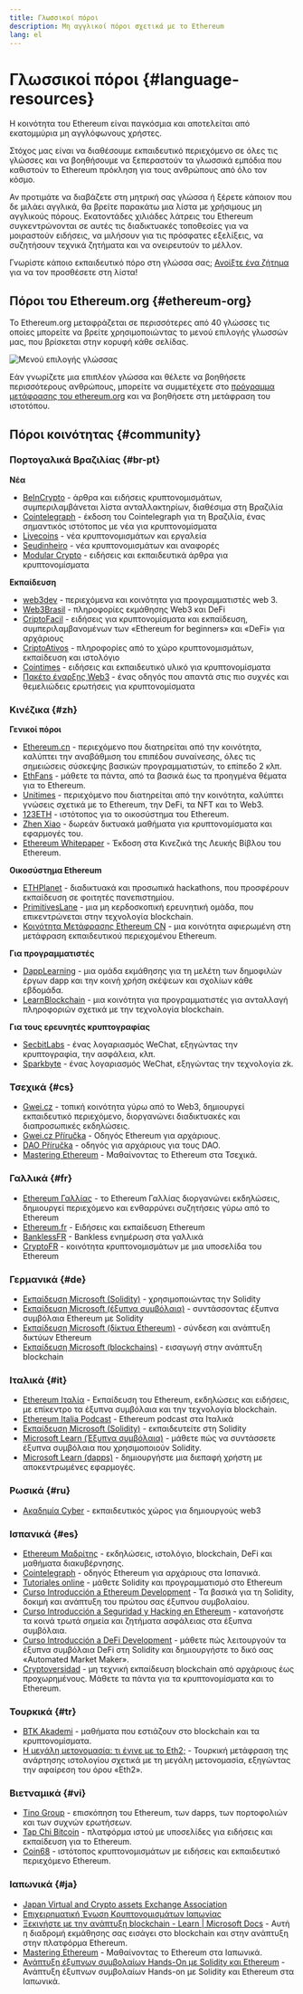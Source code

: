 ```yaml
---
title: Γλωσσικοί πόροι
description: Μη αγγλικοί πόροι σχετικά με το Ethereum
lang: el
---
```


# Γλωσσικοί πόροι {#language-resources}

Η κοινότητα του Ethereum είναι παγκόσμια και αποτελείται από εκατομμύρια μη αγγλόφωνους χρήστες.

Στόχος μας είναι να διαθέσουμε εκπαιδευτικό περιεχόμενο σε όλες τις γλώσσες και να βοηθήσουμε να ξεπεραστούν τα γλωσσικά εμπόδια που καθιστούν το Ethereum πρόκληση για τους ανθρώπους από όλο τον κόσμο.

Αν προτιμάτε να διαβάζετε στη μητρική σας γλώσσα ή ξέρετε κάποιον που δε μιλάει αγγλικά, θα βρείτε παρακάτω μια λίστα με χρήσιμους μη αγγλικούς πόρους. Εκατοντάδες χιλιάδες λάτρεις του Ethereum συγκεντρώνονται σε αυτές τις διαδικτυακές τοποθεσίες για να μοιραστούν ειδήσεις, να μιλήσουν για τις πρόσφατες εξελίξεις, να συζητήσουν τεχνικά ζητήματα και να ονειρευτούν το μέλλον.

Γνωρίστε κάποιο εκπαιδευτικό πόρο στη γλώσσα σας; [Ανοίξτε ένα ζήτημα](https://github.com/ethereum/ethereum-org-website/issues/new/choose) για να τον προσθέσετε στη λίστα!

## Πόροι του Ethereum.org {#ethereum-org}

Το Ethereum.org μεταφράζεται σε περισσότερες από 40 γλώσσες τις οποίες μπορείτε να βρείτε χρησιμοποιώντας το μενού επιλογής γλωσσών μας, που βρίσκεται στην κορυφή κάθε σελίδας.

![Μενού επιλογής γλώσσας](./language-selector-menu.png)

Εάν γνωρίζετε μια επιπλέον γλώσσα και θέλετε να βοηθήσετε περισσότερους ανθρώπους, μπορείτε να συμμετέχετε στο [πρόγραμμα μετάφρασης του ethereum.org](/contributing/translation-program/#translation-program) και να βοηθήσετε στη μετάφραση του ιστοτόπου.

## Πόροι κοινότητας {#community}

### Πορτογαλικά Βραζιλίας {#br-pt}

**Νέα**

- [BeInCrypto](http://www.beincrypto.com.br) - άρθρα και ειδήσεις κρυπτονομισμάτων, συμπεριλαμβάνεται λίστα ανταλλακτηρίων, διαθέσιμα στη Βραζιλία
- [Cointelegraph](http://cointelegraph.com.br/category/analysis) - έκδοση του Cointelegraph για τη Βραζιλία, ένας σημαντικός ιστότοπος με νέα για κρυπτονομίσματα
- [Livecoins](http://www.livecoins.com.br/ethereum) - νέα κρυπτονομισμάτων και εργαλεία
- [Seudinheiro](http://www.seudinheiro.com/criptomoedas/) - νέα κρυπτονομισμάτων και αναφορές
- [Modular Crypto](https://modularcrypto.xyz/) - ειδήσεις και εκπαιδευτικά άρθρα για κρυπτονομίσματα

**Εκπαίδευση**

- [web3dev](https://www.web3dev.com.br/) - περιεχόμενα και κοινότητα για προγραμματιστές web 3.
- [Web3Brasil](https://github.com/web3brasil/web3brasil) - πληροφορίες εκμάθησης Web3 και DeFi
- [CriptoFacil](http://www.criptofacil.com/ultimas-noticias/) - ειδήσεις για κρυπτονομίσματα και εκπαίδευση, συμπεριλαμβανομένων των «Ethereum for beginners» και «DeFi» για αρχάριους
- [CriptoAtivos](http://www.criptoativos.wiki.br/) - πληροφορίες από το χώρο κρυπτονομισμάτων, εκπαίδευση και ιστολόγιο
- [Cointimes](http://www.cointimes.com.br/) - ειδήσεις και εκπαιδευτικό υλικό για κρυπτονομίσματα
- [Πακέτο έναρξης Web3](https://docs.google.com/document/d/1X8PSTFH7FTw9J-gbKWM6Y430SWCBT8d4t4pJgFQHJ8E/) - ένας οδηγός που απαντά στις πιο συχνές και θεμελιώδεις ερωτήσεις για κρυπτονομίσματα

### Κινέζικα {#zh}

**Γενικοί πόροι**

- [Ethereum.cn](https://www.ethereum.cn/) - περιεχόμενο που διατηρείται από την κοινότητα, καλύπτει την αναβάθμιση του επιπέδου συναίνεσης, όλες τις σημειώσεις σύσκεψης βασικών προγραμματιστών, το επίπεδο 2 κλπ.
- [EthFans](https://github.com/editor-Ajian/EthFans.org-annual-collected-works/) - μάθετε τα πάντα, από τα βασικά έως τα προηγμένα θέματα για το Ethereum.
- [Unitimes](https://mp.weixin.qq.com/s/tvloZSDBSOQN9zDQj_91kA) - περιεχόμενο που διατηρείται από την κοινότητα, καλύπτει γνώσεις σχετικά με το Ethereum, την DeFi, τα NFT και το Web3.
- [123ETH](https://123eth.org/) - ιστότοπος για το οικοσύστημα του Ethereum.
- [Zhen Xiao](http://zhenxiao.com/blockchain/) - δωρεάν δικτυακά μαθήματα για κρυπτονομίσματα και εφαρμογές του.
- [Ethereum Whitepaper](https://github.com/ethereum/wiki/wiki/[%E4%B8%AD%E6%96%87]-%E4%BB%A5%E5%A4%AA%E5%9D%8A%E7%99%BD%E7%9A%AE%E4%B9%A6) - Έκδοση στα Κινεζικά της Λευκής Βίβλου του Ethereum.

**Οικοσύστημα Ethereum**

- [ETHPlanet](https://www.ethplanet.org/) - διαδικτυακά και προσωπικά hackathons, που προσφέρουν εκπαίδευση σε φοιτητές πανεπιστημίου.
- [PrimitivesLane](https://www.primitiveslane.org/) - μια μη κερδοσκοπική ερευνητική ομάδα, που επικεντρώνεται στην τεχνολογία blockchain.
- [Κοινότητα Μετάφρασης Ethereum CN](https://www.notion.so/Ethereum-Translation-Community-CN-05375fe0a94c4214acaf90f42ba40171) - μια κοινότητα αφιερωμένη στη μετάφραση εκπαιδευτικού περιεχομένου Ethereum.

**Για προγραμματιστές**

- [DappLearning](https://github.com/Dapp-Learning-DAO/Dapp-Learning) - μια ομάδα εκμάθησης για τη μελέτη των δημοφιλών έργων dapp και την κοινή χρήση σκέψεων και σχολίων κάθε εβδομάδα.
- [LearnBlockchain](https://learnblockchain.cn/) - μια κοινότητα για προγραμματιστές για ανταλλαγή πληροφοριών σχετικά με την τεχνολογία blockchain.

**Για τους ερευνητές κρυπτογραφίας**

- [SecbitLabs](https://mp.weixin.qq.com/s/69_tqBJpr_sbaKtR1sBRMw) - ένας λογαριασμός WeChat, εξηγώντας την κρυπτογραφία, την ασφάλεια, κλπ.
- [Sparkbyte](https://mp.weixin.qq.com/s/9KgKTc_jtJ7bWKdbNPoqvQ) - ένας λογαριασμός WeChat, εξηγώντας την τεχνολογία zk.

### Τσεχικά {#cs}

- [Gwei.cz](https://gwei.cz) - τοπική κοινότητα γύρω από το Web3, δημιουργεί εκπαιδευτικό περιεχόμενο, διοργανώνει διαδικτυακές και διαπροσωπικές εκδηλώσεις.
- [Gwei.cz Příručka](https://prirucka.gwei.cz/) - Οδηγός Ethereum για αρχάριους.
- [DAO Příručka](https://dao.gwei.cz/) - οδηγός για αρχάριους για τους DAO.
- [Mastering Ethereum](https://ipfs.io/ipfs/bafybeidvuxhnsgfx3tncpfxheqglkjwmdxclknlgd7s7qggd2a6bzgb27m) - Μαθαίνοντας το Ethereum στα Τσεχικά.

### Γαλλικά {#fr}

- [Ethereum Γαλλίας](https://www.ethereum-france.com/) - το Ethereum Γαλλίας διοργανώνει εκδηλώσεις, δημιουργεί περιεχόμενο και ενθαρρύνει συζητήσεις γύρω από το Ethereum
- [Ethereum.fr](https://ethereum.fr/) - Ειδήσεις και εκπαίδευση Ethereum
- [BanklessFR](https://banklessfr.substack.com/) - Bankless ενημέρωση στα γαλλικά
- [CryptoFR](https://cryptofr.com/category/44/ethereum-general) - κοινότητα κρυπτονομισμάτων με μια υποσελίδα του Ethereum

### Γερμανικά {#de}

- [Εκπαίδευση Microsoft (Solidity)](https://docs.microsoft.com/de-de/learn/modules/blockchain-learning-solidity/) - χρησιμοποιώντας την Solidity
- [Εκπαίδευση Microsoft (έξυπνα συμβόλαια)](https://docs.microsoft.com/de-de/learn/modules/blockchain-solidity-ethereum-smart-contracts/) - συντάσσοντας έξυπνα συμβόλαια Ethereum με Solidity
- [Εκπαίδευση Microsoft (δίκτυα Ethereum)](https://docs.microsoft.com/de-de/learn/modules/blockchain-ethereum-networks/) - σύνδεση και ανάπτυξη δικτύων Ethereum
- [Εκπαίδευση Microsoft (blockchains)](https://docs.microsoft.com/de-de/learn/paths/ethereum-blockchain-development/) - εισαγωγή στην ανάπτυξη blockchain

### Ιταλικά {#it}

- [Ethereum Ιταλία](https://www.ethereum-italia.it/) - Εκπαίδευση του Ethereum, εκδηλώσεις και ειδήσεις, με επίκεντρο τα έξυπνα συμβόλαια και την τεχνολογία blockchain.
- [Ethereum Italia Podcast](https://www.ethereum-italia.it/podcast/) - Ethereum podcast στα Ιταλικά
- [Εκπαίδευση Microsoft (Solidity)](https://docs.microsoft.com/it-it/learn/modules/blockchain-learning-solidity/) - εκπαιδευτείτε στη Solidity
- [Microsoft Learn (Έξυπνα συμβόλαια)](https://docs.microsoft.com/it-it/learn/modules/blockchain-solidity-ethereum-smart-contracts/) - μάθετε πώς να συντάσσετε έξυπνα συμβόλαια που χρησιμοποιούν Solidity.
- [Microsoft Learn (dapps)](https://docs.microsoft.com/it-it/learn/modules/blockchain-create-ui-decentralized-apps/) - δημιουργήστε μια διεπαφή χρήστη με αποκεντρωμένες εφαρμογές.

### Ρωσικά {#ru}

- [Ακαδημία Cyber](https://cyberacademy.dev) - εκπαιδευτικός χώρος για δημιουργούς web3

### Ισπανικά {#es}

- [Ethereum Μαδρίτης](https://ethereummadrid.com/) - εκδηλώσεις, ιστολόγιο, blockchain, DeFi και μαθήματα διακυβέρνησης.
- [Cointelegraph](https://es.cointelegraph.com/ethereum-for-beginners) - οδηγός Ethereum για αρχάριους στα Ισπανικά.
- [Tutoriales online](https://tutoriales.online/curso/solidity) - μάθετε Solidity και προγραμματισμό στο Ethereum
- [Curso Introducción a Ethereum Development](https://youtube.com/playlist?list=PLTqiwJDd_R8y9pfUBjhkVa1IDMwyQz-fU) - Τα βασικά για τη Solidity, δοκιμή και ανάπτυξη του πρώτου σας έξυπνου συμβολαίου.
- [Curso Introducción a Seguridad y Hacking en Ethereum](https://youtube.com/playlist?list=PLTqiwJDd_R8yHOvteko_DmUxUTMHnlfci) - κατανοήστε τα κοινά τρωτά σημεία και ζητήματα ασφάλειας στα έξυπνα συμβόλαια.
- [Curso Introducción a DeFi Development](https://youtube.com/playlist?list=PLTqiwJDd_R8zZiP9_jNdaPqA3HqoW2lrS) - μάθετε πώς λειτουργούν τα έξυπνα συμβόλαια DeFi στη Solidity και δημιουργήστε το δικό σας «Automated Market Maker».
- [Cryptoversidad](https://www.youtube.com/c/Cryptoversidad) - μη τεχνική εκπαίδευση blockchain από αρχάριους έως προχωρημένους. Μάθετε τα πάντα για τα κρυπτονομίσματα και το Ethereum.

### Τουρκικά {#tr}

- [BTK Akademi](https://www.btkakademi.gov.tr/portal/course/blokzincir-ve-kripto-paralar-10569#!/about) - μαθήματα που εστιάζουν στο blockchain και τα κρυπτονομίσματα.
- [Η μεγάλη μετονομασία: τι έγινε με το Eth2;](https://miningturkiye.org/konu/ethereum-madenciligi-bitiyor-mu-onemli-gelisme.655/) - Τουρκική μετάφραση της ανάρτησης ιστολογίου σχετικά με τη μεγάλη μετονομασία, εξηγώντας την αφαίρεση του όρου «Eth2».

### Βιετναμικά {#vi}

- [Tino Group](https://wiki.tino.org/ethereum-la-gi/) - επισκόπηση του Ethereum, των dapps, των πορτοφολιών και των συχνών ερωτήσεων.
- [Tap Chi Bitcoin](https://tapchibitcoin.io/tap-chi/tin-tuc-ethereum-eth) - πλατφόρμα ιστού με υποσελίδες για ειδήσεις και εκπαίδευση για το Ethereum.
- [Coin68](https://coin68.com/ethereum-tieu-diem/) - ιστότοπος κρυπτονομισμάτων με ειδήσεις και εκπαιδευτικό περιεχόμενο Ethereum.

### Ιαπωνικά {#ja}

- [Japan Virtual and Crypto assets Exchange Association](https://jvcea.or.jp/)
- [Επιχειρηματική Ένωση Κρυπτονομισμάτων Ιαπωνίας](https://cryptocurrency-association.org/)
- [Ξεκινήστε με την ανάπτυξη blockchain - Learn | Microsoft Docs](https://docs.microsoft.com/ja-jp/learn/paths/ethereum-blockchain-development/) - Αυτή η διαδρομή εκμάθησης σας εισάγει στο blockchain και στην ανάπτυξη στην πλατφόρμα Ethereum.
- [Mastering Ethereum](https://www.oreilly.co.jp/books/9784873118963/) - Μαθαίνοντας το Ethereum στα Ιαπωνικά.
- [Ανάπτυξη έξυπνων συμβολαίων Hands-On με Solidity και Ethereum](https://www.oreilly.co.jp/books/9784873119342/) - Ανάπτυξη έξυπνων συμβολαίων Hands-on με Solidity και Ethereum στα Ιαπωνικά.
